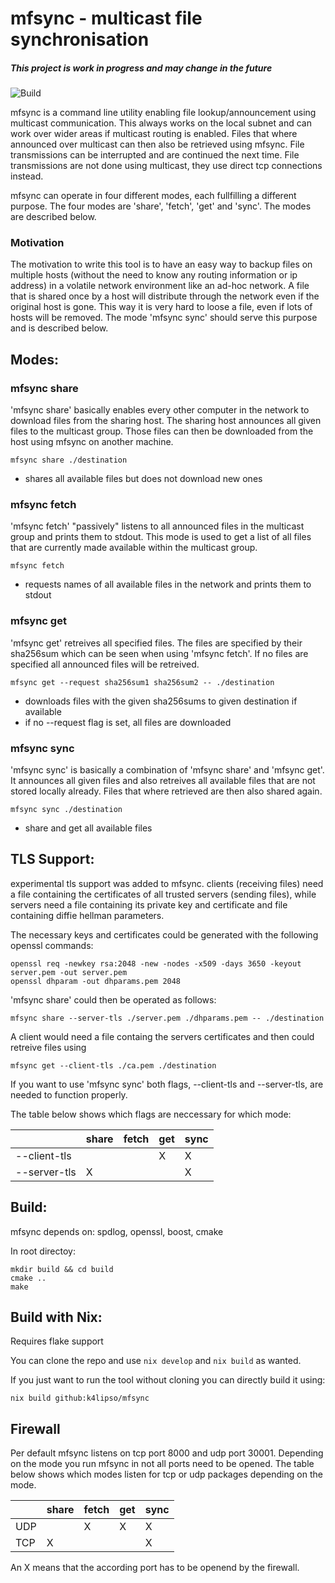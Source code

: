 # mfsync - multicast file synchronisation
##### This project is work in progress and may change in the future

![Build](https://github.com/k4lipso/mfsync/actions/workflows/cmake.yml/badge.svg)

mfsync is a command line utility enabling file lookup/announcement using multicast communication. This always works on the local subnet and can work over wider areas if multicast routing is enabled. 
Files that where announced over multicast can then also be retrieved using mfsync. File transmissions can be interrupted and are continued the next time. File transmissions are not done using multicast, they use direct tcp connections instead.

mfsync can operate in four different modes, each fullfilling a different purpose. The four modes are 'share', 'fetch', 'get' and 'sync'. The modes are described below.

### Motivation

The motivation to write this tool is to have an easy way to backup files on multiple hosts (without the need to know any routing information or ip address) in a volatile network environment like an ad-hoc network. A file that is shared once by a host will distribute through the network even if the original host is gone. This way it is very hard to loose a file, even if lots of hosts will be removed. The mode 'mfsync sync' should serve this purpose and is described below.

## Modes:
### mfsync share
'mfsync share' basically enables every other computer in the network to download files from the sharing host.
The sharing host announces all given files to the multicast group. Those files can then be downloaded from the host using mfsync on another machine.
```
mfsync share ./destination
```
  * shares all available files but does not download new ones

### mfsync fetch
'mfsync fetch' "passively" listens to all announced files in the multicast group and prints them to stdout. 
This mode is used to get a list of all files that are currently made available within the multicast group.
```
mfsync fetch
```
  * requests names of all available files in the network and prints them to stdout

### mfsync get
'mfsync get' retreives all specified files. The files are specified by their sha256sum which can be seen when using 'mfsync fetch'. If no files are specified all announced files will be retreived.

```
mfsync get --request sha256sum1 sha256sum2 -- ./destination
```
  * downloads files with the given sha256sums to given destination if available
  * if no --request flag is set, all files are downloaded

### mfsync sync
'mfsync sync' is basically a combination of 'mfsync share' and 'mfsync get'. It announces all given files and also retreives all available files that are not stored locally already. Files that where retrieved are then also shared again.
```
mfsync sync ./destination
```
  * share and get all available files

## TLS Support:
experimental tls support was added to mfsync. clients (receiving files) need a file containing the certificates of all trusted servers (sending files), while servers need a file containing its private key and certificate and file containing diffie hellman parameters.

The necessary keys and certificates could be generated with the following openssl commands:
```
openssl req -newkey rsa:2048 -new -nodes -x509 -days 3650 -keyout server.pem -out server.pem
openssl dhparam -out dhparams.pem 2048
```

'mfsync share' could then be operated as follows:
```
mfsync share --server-tls ./server.pem ./dhparams.pem -- ./destination
```

A client would need a file containg the servers certificates and then could retreive files using
```
mfsync get --client-tls ./ca.pem ./destination
```
If you want to use 'mfsync sync' both flags, --client-tls and --server-tls, are needed to function properly.

The table below shows which flags are neccessary for which mode:

|                 | share           | fetch           | get             | sync            |
| --------------- | --------------- | --------------- | --------------- | --------------- |
| --client-tls    |                 |                 | X               | X               |
| --server-tls    | X               |                 |                 | X               |


## Build:
mfsync depends on: spdlog, openssl, boost, cmake

In root directoy:
```
mkdir build && cd build
cmake ..
make
```

## Build with Nix:
Requires flake support

You can clone the repo and use ```nix develop``` and ```nix build``` as wanted.

If you just want to run the tool without cloning you can directly build it using:
```
nix build github:k4lipso/mfsync
```

## Firewall
Per default mfsync listens on tcp port 8000 and udp port 30001. Depending on the mode you run mfsync in not all ports need to be opened.
The table below shows which modes listen for tcp or udp packages depending on the mode.

|                 | share           | fetch           | get             | sync            |
| --------------- | --------------- | --------------- | --------------- | --------------- |
| UDP             |                 | X               | X               | X               |
| TCP             | X               |                 |                 | X               |

An X means that the according port has to be openend by the firewall.
